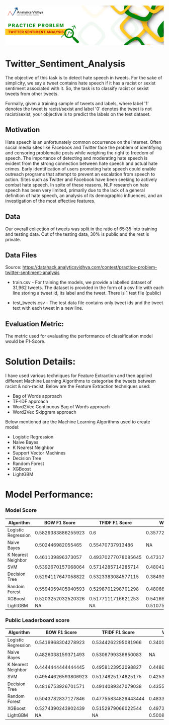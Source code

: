 ![](https://github.com/SDS7695/Images/blob/master/Twitter%20Sentiment%20Analysis.png)

# Twitter_Sentiment_Analysis

The objective of this task is to detect hate speech in tweets. For the sake of simplicity, we say a tweet contains hate speech if it has a racist or sexist sentiment associated with it. So, the task is to classify racist or sexist tweets from other tweets.

Formally, given a training sample of tweets and labels, where label '1' denotes the tweet is racist/sexist and label '0' denotes the tweet is not racist/sexist, your objective is to predict the labels on the test dataset. 

## Motivation

Hate  speech  is  an  unfortunately  common  occurrence  on  the  Internet.  Often social media sites like Facebook and Twitter face the problem of identifying and censoring  problematic  posts  while weighing the right to freedom of speech. The  importance  of  detecting  and  moderating hate  speech  is  evident  from  the  strong  connection between hate speech and actual hate crimes. Early identification of users promoting  hate  speech  could  enable  outreach  programs that attempt to prevent an escalation from speech to action. Sites such as Twitter and Facebook have been seeking  to  actively  combat  hate  speech. In spite of these reasons, NLP research on hate speech has been very limited, primarily due to the lack of a general definition of hate speech, an analysis of its demographic influences, and an investigation of the most effective features.

 
## Data
Our overall collection of tweets was split in the ratio of 65:35 into training and testing data. Out of the testing data, 30% is public and the rest is private.

## Data Files

Source: https://datahack.analyticsvidhya.com/contest/practice-problem-twitter-sentiment-analysis

- train.csv - For training the models, we provide a labelled dataset of 31,962 tweets. The dataset is provided in the form of a csv file with each line storing a tweet id, its label and the tweet.
There is 1 test file (public)

- test_tweets.csv - The test data file contains only tweet ids and the tweet text with each tweet in a new line.
 
## Evaluation Metric:
The metric used for evaluating the performance of classification model would be F1-Score.

# Solution Details:
I have used various techniques for Feature Extraction and then applied different Machine Learning Algorithms to categorise the tweets between racist & non-racist. Below are the Feature Extraction techniques used:
- Bag of Words approach
- TF-IDF approach
- Word2Vec Continuous Bag of Words approach
- Word2Vec Skipgram approach

Below mentioned are the Machine Learning Algorithms used to create model:
- Logistic Regression
- Naive Bayes
- K Nearest Neighbor
- Support Vector Machines
- Decision Tree
- Random Forest
- XGBoost
- LightGBM

# Model Performance: 

### Model Score

| Algorithm | BOW F1 Score | TFIDF F1 Score | W2V_CBOW | W2V_SG |
| --------- | ---------- | ------------------- | ----- | ------ |
| Logistic Regression | 0.5829383886255923 | 0.6 | 0.35772357723577236 | 0.5974025974025974 |
| Naive Bayes |  0.502446982055465 | 0.55470737913486 | NA | NA |
| K Nearest Neighbor | 0.461139896373057 | 0.49370277078085645 | 0.47317073170731705 | 0.5620608899297423 |
| SVM | 0.5392670157068064 | 0.5714285714285714 | 0.4804177545691906 | 0.5981735159817352 |
| Decision Tree | 0.5294117647058822  | 0.5323383084577115 | 0.38493723849372385 | 0.4785276073619632 |
| Random Forest | 0.5594059405940593 | 0.5298701298701298 | 0.4806629834254143 | 0.5721649484536082 |
| XGBoost | 0.5203252032520326 | 0.5177111716621253 | 0.5416666666666666 | 0.6069651741293531 |  
| LightGBM | NA | NA | 0.510752688172043  | 0.5905707196029777 |


### Public Leaderboard score

| Algorithm | BOW F1 Score | TFIDF F1 Score | W2V_CBOW | W2V_SG |
| --------- | ------------ | -------------- | -------- | ------ |
| Logistic Regression | 0.5419968304278923 | 0.5344262295081966 | 0.3401109057301294 | 0.5142857142857143 |
| Naive Bayes |  0.4826038159371493 |  0.5306799336650083 | NA | NA |
| K Nearest Neighbor | 0.4444444444444445 | 0.4958123953098827  | 0.4486571879936809 | 0.546583850931677 |
| SVM | 0.49544626593806923 | 0.5174825174825175 | 0.4253075571177504 | 0.5261489698890649 |
| Decision Tree | 0.4816753926701571 | 0.4914089347079038 | 0.43556701030927836 | 0.4972972972972973 |
| Random Forest |  0.5043782837127846 | 0.47755834829443444 | 0.48339483394833943 | 0.5638297872340425 |
| XGBoost |  0.5274390243902439 | 0.5152979066022544 | 0.49735449735449727| 0.6203389830508473 |
| LightGBM | NA | NA |  0.5008944543828264  | 0.5781512605042017 |
